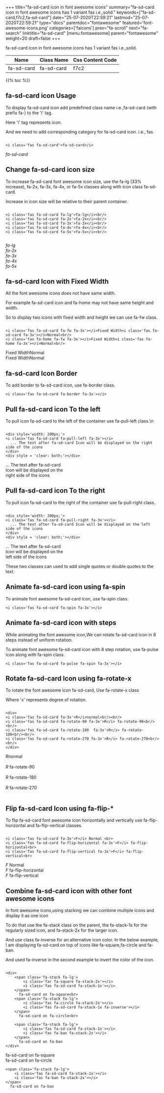 +++
title="fa-sd-card icon in font awesome icons"
summary="fa-sd-card icon in font awesome icons has 1 variant fas i.e.,solid."
keywords=["fa-sd-card,f7c2,fa-sd-card"]
date="25-07-2020T22:59:21"
lastmod="25-07-2020T22:59:21"
type="docs"
parentdoc="fontawesome"
featured='font-awesome-icons.png'
categories=['faicons']
prev="fa-scroll"
next="fa-search"
linktitle="fa-sd-card"
[menu.fontawesome]
parent="fontawesome"
weight=20
draft=false
+++


fa-sd-card icon in font awesome icons has 1 variant fas i.e.,solid.

<div class='table-responsive'><table class='table'><thead><tr><th>Name</th><th>Class Name</th><th>Css Content Code</th></tr></thead><tbody><tr><td>fa-sd-card</td><td>fa-sd-card</td><td>f7c2</td></tr></tbody></table></div>


{{% toc %}}


## fa-sd-card icon Usage

To display fa-sd-card icon add predefined class name i.e.,fa-sd-card (with prefix fa-) to the 'i' tag.

Here 'i' tag represents icon.

And we need to add corresponding category for fa-sd-card icon. i.e., fas.


```

<i class='fas fa-sd-card'>fa-sd-card</i>
```

<i class='fas fa-sd-card'>fa-sd-card</i>




## Change fa-sd-card icon size
To increase fa-sd-card font awesome icon size, use the fa-lg (33% increase), fa-2x, fa-3x, fa-4x, or fa-5x classes along with icon class fa-sd-card.

Increase in icon size will be relative to their parent container. 

```

<i class='fas fa-sd-card fa-lg'>fa-lg</i><br/>
<i class='fas fa-sd-card fa-2x'>fa-2x</i><br/>
<i class='fas fa-sd-card fa-3x'>fa-3x</i><br/>
<i class='fas fa-sd-card fa-4x'>fa-4x</i><br/>
<i class='fas fa-sd-card fa-5x'>fa-5x</i><br/>
            
```

<i class='fas fa-sd-card fa-lg'>fa-lg</i><br/>
<i class='fas fa-sd-card fa-2x'>fa-2x</i><br/>
<i class='fas fa-sd-card fa-3x'>fa-3x</i><br/>
<i class='fas fa-sd-card fa-4x'>fa-4x</i><br/>
<i class='fas fa-sd-card fa-5x'>fa-5x</i><br/>
            



## fa-sd-card Icon with Fixed Width 

All the font awesome icons does not have same width.

For example fa-sd-card icon and fa-home may not have same height and width.

So to display two icons with fixed width and height we can use fa-fw class.


```

<i class='fas fa-sd-card fa-fw fa-3x'></i>Fixed Width<i class='fas fa-sd-card fa-3x'></i>Normal<br/>
<i class='fas fa-home fa-fw fa-3x'></i>Fixed Width<i class='fas fa-home fa-3x'></i>Normal<br/>
```

<i class='fas fa-sd-card fa-fw fa-3x'></i>Fixed Width<i class='fas fa-sd-card fa-3x'></i>Normal<br/>
<i class='fas fa-home fa-fw fa-3x'></i>Fixed Width<i class='fas fa-home fa-3x'></i>Normal<br/>



## fa-sd-card Icon Border 

To add border to fa-sd-card icon, use fa-border class.


```
<i class='fas fa-sd-card fa-border fa-3x'></i>

```
<i class='fas fa-sd-card fa-border fa-3x'></i>





## Pull fa-sd-card icon To the left

To pull icon fa-sd-card to the left of the container use fa-pull-left class.\n

```

<div style='width: 200px;'>
<i class='fas fa-sd-card fa-pull-left fa-3x'></i>
  ... The text after fa-sd-card Icon will be displayed on the right side of the icons
</div>
<div style = 'clear: both;'></div>
```

<div style='width: 200px;'>
<i class='fas fa-sd-card fa-pull-left fa-3x'></i>
  ... The text after fa-sd-card Icon will be displayed on the right side of the icons
</div>
<div style = 'clear: both;'></div>




## Pull fa-sd-card icon To the right
To pull icon fa-sd-card to the right of the container use fa-pull-right class.

```

<div style='width: 200px;'>
<i class='fas fa-sd-card fa-pull-right fa-3x'></i>
  ... The text after fa-sd-card Icon will be displayed on the left side of the icons
</div>
<div style = 'clear: both;'></div>
```

<div style='width: 200px;'>
<i class='fas fa-sd-card fa-pull-right fa-3x'></i>
  ... The text after fa-sd-card Icon will be displayed on the left side of the icons
</div>
<div style = 'clear: both;'></div>

These two classes can used to add single quotes or double quotes to the text.


## Animate fa-sd-card icon using fa-spin
To animate font awesome fa-sd-card icon, use fa-spin class.

```
<i class='fas fa-sd-card fa-spin fa-3x'></i>
```
<i class='fas fa-sd-card fa-spin fa-3x'></i>




## Animate fa-sd-card icon with steps
While animating the font awesome icon,We can rotate fa-sd-card icon in 8 steps instead of uniform rotation.

To animate font awesome fa-sd-card icon with 8 step rotation, use fa-pulse icon along with fa-spin class.


```
<i class='fas fa-sd-card fa-pulse fa-spin fa-3x'></i>

```
<i class='fas fa-sd-card fa-pulse fa-spin fa-3x'></i>





## Rotate fa-sd-card Icon using fa-rotate-x
To rotate the font awesome icon fa-sd-card, Use fa-rotate-x class

Where 'x' represents degree of rotation.


```

<div>
<i class='fas fa-sd-card fa-3x'>R</i>normal<br/><br/>
<i class='fas fa-sd-card fa-rotate-90 fa-3x'>R</i> fa-rotate-90<br/><br/> 
<i class='fas fa-sd-card fa-rotate-180  fa-3x'>R</i> fa-rotate-180<br/><br/> 
<i class='fas fa-sd-card fa-rotate-270 fa-3x'>R</i> fa-rotate-270<br/><br/>
</div>
```

<div>
<i class='fas fa-sd-card fa-3x'>R</i>normal<br/><br/>
<i class='fas fa-sd-card fa-rotate-90 fa-3x'>R</i> fa-rotate-90<br/><br/> 
<i class='fas fa-sd-card fa-rotate-180  fa-3x'>R</i> fa-rotate-180<br/><br/> 
<i class='fas fa-sd-card fa-rotate-270 fa-3x'>R</i> fa-rotate-270<br/><br/>
</div>




## Flip fa-sd-card Icon using fa-flip-*
To flip fa-sd-card font awesome icon horizontally and vertically use fa-flip-horizontal and fa-flip-vertical classes. 

```

<i class='fas fa-sd-card fa-3x'>F</i> Normal <br>
<i class='fas fa-sd-card fa-flip-horizontal fa-3x'>F</i> fa-flip-horizontal<br>
<i class='fas fa-sd-card fa-flip-vertical fa-3x'>F</i> fa-flip-vertical<br>
```

<i class='fas fa-sd-card fa-3x'>F</i> Normal <br>
<i class='fas fa-sd-card fa-flip-horizontal fa-3x'>F</i> fa-flip-horizontal<br>
<i class='fas fa-sd-card fa-flip-vertical fa-3x'>F</i> fa-flip-vertical<br>




## Combine fa-sd-card icon with other font awesome icons
In font awesome icons,using stacking we can combine multiple icons and display it as one icon 

To do that use the fa-stack class on the parent, the fa-stack-1x for the regularly sized icon, and fa-stack-2x for the larger icon.

And use class fa-inverse for an alternative icon color. 
In the below example, I am displaying fa-sd-card on top of icons like fa-square,fa-circle and fa-ban.

And used fa-inverse in the second example to invert the color of the icon.

```

<div>
    <span class='fa-stack fa-lg'>
        <i class='far fa-square fa-stack-2x'></i>
        <i class='fas fa-sd-card fa-stack-1x'></i>
    </span>
      fa-sd-card on fa-square<br>
    <span class='fa-stack fa-lg'>
        <i class='fas fa-circle fa-stack-2x'></i>
        <i class='fas fa-sd-card fa-stack-1x fa-inverse'></i>
    </span>
      fa-sd-card on fa-circle<br>

    <span class='fa-stack fa-lg'>
        <i class='fas fa-sd-card fa-stack-1x'></i>
        <i class='fas fa-ban fa-stack-2x'></i>
    </span>
      fa-sd-card on fa-ban
</div>
```

<div>
    <span class='fa-stack fa-lg'>
        <i class='far fa-square fa-stack-2x'></i>
        <i class='fas fa-sd-card fa-stack-1x'></i>
    </span>
      fa-sd-card on fa-square<br>
    <span class='fa-stack fa-lg'>
        <i class='fas fa-circle fa-stack-2x'></i>
        <i class='fas fa-sd-card fa-stack-1x fa-inverse'></i>
    </span>
      fa-sd-card on fa-circle<br>

    <span class='fa-stack fa-lg'>
        <i class='fas fa-sd-card fa-stack-1x'></i>
        <i class='fas fa-ban fa-stack-2x'></i>
    </span>
      fa-sd-card on fa-ban
</div>






